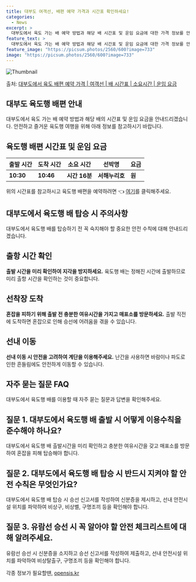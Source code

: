 ```yaml
---
title: 대부도 여객선, 배편 예약 가격과 시간표 확인하세요!
categories:
  - News
excerpt: >
  대부도에서 육도 가는 배 예약 방법과 해당 배 시간표 및 운임 요금에 대한 가격 정보를 안내 드리겠습니다. 안전하고 재밋는 육도행 여행을 위해 아래 정보 참고하시기 바랍니다. 육도행 배편 예약하기 👈 클릭대부도에서 육도행 배 시간표출발 시간도착 시간소요 시간선박명요금10:3010:460시간 16분서해누리호.원육도행 배편 예약하기 👈 클릭대부도에서 육도행 여객선 탑승 시 이용수칙대부도에서 육도행 배를 탈 때 꼭 알아야 할 중요한 안전 수칙들 1) 출항 시간 확인이 중요합니다. 대부도에서 육도행 배 출항 시간을 미리 확인하여 지각을 방지하세요. 육도행 배는 정해진 시간에 출발하므로 미리 출항 시간을 확인하는 것이 중요합니다. 2) 선착장 혼잡을 피하기 위해 미리 도착하세요. 혼잡을 피하기 위해 출항 전 충분..
feature_text: >
  대부도에서 육도 가는 배 예약 방법과 해당 배 시간표 및 운임 요금에 대한 가격 정보를 안내 드리겠습니다. 안전하고 재밋는 육도행 여행을 위해 아래 정보 참고하시기 바랍니다. 육도행 배편 예약하기 👈 클릭대부도에서 육도행 배 시간표출발 시간도착 시간소요 시간선박명요금10:3010:460시간 16분서해누리호.원육도행 배편 예약하기 👈 클릭대부도에서 육도행 여객선 탑승 시 이용수칙대부도에서 육도행 배를 탈 때 꼭 알아야 할 중요한 안전 수칙들 1) 출항 시간 확인이 중요합니다. 대부도에서 육도행 배 출항 시간을 미리 확인하여 지각을 방지하세요. 육도행 배는 정해진 시간에 출발하므로 미리 출항 시간을 확인하는 것이 중요합니다. 2) 선착장 혼잡을 피하기 위해 미리 도착하세요. 혼잡을 피하기 위해 출항 전 충분..
feature_image: "https://picsum.photos/2560/600?image=733"
image: "https://picsum.photos/2560/600?image=733"
---
```


![Thumbnail](https://img1.daumcdn.net/thumb/R800x0/?scode=mtistory2&fname=https%3A%2F%2Fblog.kakaocdn.net%2Fdn%2Fn4wYO%2FbtsHDGxUPyO%2Fkor99J0DspMKryxkdvqq61%2Fimg.webp)

<p>출처: <a href="https://opensis.kr/entry/%EB%8C%80%EB%B6%80%EB%8F%84%EC%97%90%EC%84%9C-%EC%9C%A1%EB%8F%84-%EB%B0%B0%ED%8E%B8-%EC%98%88%EC%95%BD-%EA%B0%80%EA%B2%A9-%EC%97%AC%EA%B0%9D%EC%84%A0-%EB%B0%B0-%EC%8B%9C%EA%B0%84%ED%91%9C-%EC%86%8C%EC%9A%94%EC%8B%9C%EA%B0%84-%EC%9A%B4%EC%9E%84-%EC%9A%94%EA%B8%88" rel="dofollow">대부도에서 육도 배편 예약 가격 | 여객선 | 배 시간표 | 소요시간 | 운임 요금</a> </p>

## 대부도 육도행 배편 안내

대부도에서 육도 가는 배 예약 방법과 해당 배의 시간표 및 운임 요금을 안내드리겠습니다. 안전하고 즐거운 육도행 여행을 위해 아래 정보를
참고하시기 바랍니다.

## 육도행 배편 시간표 및 운임 요금

출발 시간 | 도착 시간 | 소요 시간 | 선박명 | 요금  
---|---|---|---|---  
**10:30** | **10:46** | **시간 16분** | **서해누리호** | **원**  
  
위의 시간표를 참고하시고 육도행 배편을 예약하려면 👈 [여기](예약링크)를 클릭해주세요.

## 대부도에서 육도행 배 탑승 시 주의사항

대부도에서 육도행 배를 탑승하기 전 꼭 숙지해야 할 중요한 안전 수칙에 대해 안내드리겠습니다.

## **출항 시간 확인**

**출발 시간을 미리 확인하여 지각을 방지하세요.** 육도행 배는 정해진 시간에 출발하므로 미리 출항 시간을 확인하는 것이 중요합니다.

## **선착장 도착**

**혼잡을 피하기 위해 출발 전 충분한 여유시간을 가지고 매표소를 방문하세요.** 출발 직전에 도착하면 혼잡으로 인해 승선에 어려움을 겪을
수 있습니다.

## **선내 이동**

**선내 이동 시 안전을 고려하여 계단을 이용해주세요.** 난간을 사용하면 바람이나 파도로 인한 흔들림에도 안전하게 이동할 수 있습니다.

## 자주 묻는 질문 FAQ

대부도에서 육도행 배를 이용할 때 자주 묻는 질문과 답변을 확인해주세요.

## **질문 1. 대부도에서 육도행 배 출발 시 어떻게 이용수칙을 준수해야 하나요?**

대부도에서 육도행 배 출발시간을 미리 확인하고 충분한 여유시간을 갖고 매표소를 방문하여 혼잡을 피해 탑승해야 합니다.

## **질문 2. 대부도에서 육도행 배 탑승 시 반드시 지켜야 할 안전 수칙은 무엇인가요?**

대부도에서 육도행 배 탑승 시 승선 신고서를 작성하여 신분증을 제시하고, 선내 안전시설 위치를 파악하여 비상구, 비상벨, 구명조끼 등을
확인해야 합니다.

## **질문 3. 유람선 승선 시 꼭 알아야 할 안전 체크리스트에 대해 알려주세요.**

유람선 승선 시 신분증을 소지하고 승선 신고서를 작성하여 제출하고, 선내 안전시설 위치를 파악하여 비상탈출구, 구명조끼 등을 확인해야
합니다.

 

각종 정보가 필요할땐, <a href="https://opensis.kr" rel="dofollow">opensis.kr</a>


